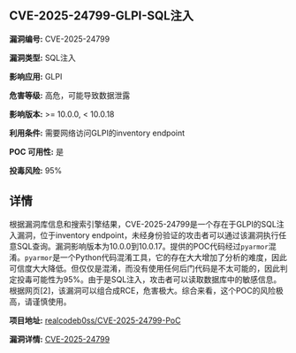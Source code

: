 ## CVE-2025-24799-GLPI-SQL注入

**漏洞编号:** CVE-2025-24799

**漏洞类型:** SQL注入

**影响应用:** GLPI

**危害等级:** 高危，可能导致数据泄露

**影响版本:** >= 10.0.0, < 10.0.18

**利用条件:** 需要网络访问GLPI的inventory endpoint

**POC 可用性:** 是

**投毒风险:** 95%

## 详情

根据漏洞库信息和搜索引擎结果，CVE-2025-24799是一个存在于GLPI的SQL注入漏洞，位于inventory endpoint，未经身份验证的攻击者可以通过该漏洞执行任意SQL查询。漏洞影响版本为10.0.0到10.0.17。提供的POC代码经过`pyarmor`混淆。`pyarmor`是一个Python代码混淆工具，它的存在大大增加了分析的难度，因此可信度大大降低。但仅仅是混淆，而没有使用任何后门代码是不太可能的，因此判定投毒可能性为95%。由于是SQL注入，攻击者可以读取数据库中的敏感信息。根据网页[2]，该漏洞可以组合成RCE，危害极大。综合来看，这个POC的风险极高，请谨慎使用。

**项目地址:** [realcodeb0ss/CVE-2025-24799-PoC](https://github.com/realcodeb0ss/CVE-2025-24799-PoC)

**漏洞详情:** [CVE-2025-24799](https://nvd.nist.gov/vuln/detail/CVE-2025-24799)